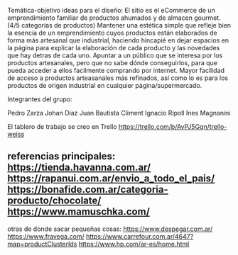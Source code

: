 
Temática-objetivo
ideas para el diseño:
El sitio es el eCommerce de un emprendimiento familiar de productos ahumados y de almacen gourmet. (4/5 categorías de productos)
Mantener una estética simple que refleje bien la esencia de un emprendimiento cuyos productos están elaborados de forma más artesanal que industrial, haciendo hincapié en dejar espacios en la página para explicar la elaboración de cada producto y las novedades que hay detras de cada uno. 
Apuntar a un público que se interesa por los productos artesanales, pero que no sabe dónde conseguirlos, para que pueda acceder a ellos facilmente comprando por internet. 
Mayor facilidad de acceso a productos arteasanales más refinados, así como lo es para los productos de origen industrial en cualquier página/supermercado. 

Integrantes del grupo: 

Pedro Zarza
Johan Diaz
Juan Bautista Climent
Ignacio Ripoll
Ines Magnanini

El tablero de trabajo se creo en Trello
https://trello.com/b/AvPJ5Gqn/trello-weiss


referencias principales:
https://tienda.havanna.com.ar/
https://rapanui.com.ar/envio_a_todo_el_pais/
https://bonafide.com.ar/categoria-producto/chocolate/
https://www.mamuschka.com/
--------------------------------------------------------------
otras de donde sacar pequeñas cosas:
https://www.despegar.com.ar/
https://www.fravega.com/
https://www.carrefour.com.ar/4647?map=productClusterIds
https://www.hp.com/ar-es/home.html
